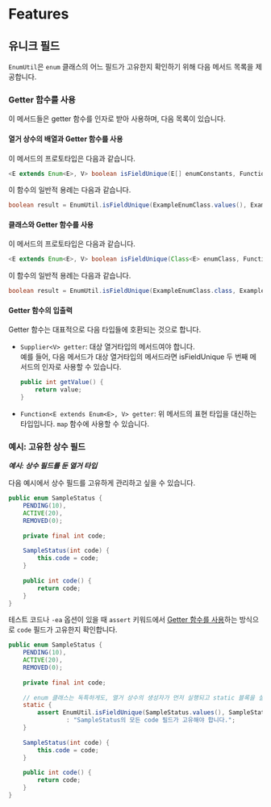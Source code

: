 # Features

## 유니크 필드

`EnumUtil`은 `enum` 클래스의 어느 필드가 고유한지 확인하기 위해 다음 메서드 목록을 제공합니다.

### Getter 함수를 사용

이 메서드들은 getter 함수를 인자로 받아 사용하며, 다음 목록이 있습니다.

#### 열거 상수의 배열과 Getter 함수를 사용

이 메서드의 프로토타입은 다음과 같습니다.

```java
<E extends Enum<E>, V> boolean isFieldUnique(E[] enumConstants, Function<E, V> valueGetter);
```

이 함수의 일반적 용례는 다음과 같습니다.

```java
boolean result = EnumUtil.isFieldUnique(ExampleEnumClass.values(), ExampleEnumClass::getValue);
```

#### 클래스와 Getter 함수를 사용

이 메서드의 프로토타입은 다음과 같습니다.

```java
<E extends Enum<E>, V> boolean isFieldUnique(Class<E> enumClass, Function<E, V> valueGetter);
```

이 함수의 일반적 용례는 다음과 같습니다.

```java
boolean result = EnumUtil.isFieldUnique(ExampleEnumClass.class, ExampleEnumClass::getValue);
```

#### Getter 함수의 입출력

Getter 함수는 대표적으로 다음 타입들에 호환되는 것으로 합니다.

- `Supplier<V> getter`: 대상 열거타입의 메서드여야 합니다.  
  예를 들어, 다음 메서드가 대상 열거타입의 메서드라면 isFieldUnique 두 번째 메서드의 인자로 사용할 수 있습니다.
  ```java
  public int getValue() {
      return value;
  }
  ```
- `Function<E extends Enum<E>, V> getter`: 위 메서드의 표현 타입을 대신하는 타입입니다. `map` 함수에 사용할 수 있습니다.

### 예시: 고유한 상수 필드

**_예시: 상수 필드를 둔 열거 타입_**

다음 예시에서 상수 필드를 고유하게 관리하고 싶을 수 있습니다.

```java
public enum SampleStatus {
    PENDING(10),
    ACTIVE(20),
    REMOVED(0);
    
    private final int code;
    
    SampleStatus(int code) {
        this.code = code;
    }
    
    public int code() {
        return code;
    }
}
```

테스트 코드나 `-ea` 옵션이 있을 때 `assert` 키워드에서 [Getter 함수를 사용](#getter-함수를-사용)하는 방식으로 `code` 필드가 고유한지 확인합니다.

```java
public enum SampleStatus {
    PENDING(10),
    ACTIVE(20),
    REMOVED(0);
    
    private final int code;
    
    // enum 클래스는 독특하게도, 열거 상수의 생성자가 먼저 실행되고 static 블록을 실행합니다.
    static {
        assert EnumUtil.isFieldUnique(SampleStatus.values(), SampleStatus::code)
                : "SampleStatus의 모든 code 필드가 고유해야 합니다.";
    }
    
    SampleStatus(int code) {
        this.code = code;
    }
    
    public int code() {
        return code;
    }
}
```